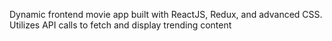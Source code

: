 Dynamic frontend movie app built with ReactJS, Redux, and advanced CSS. Utilizes API calls to fetch and display trending content
